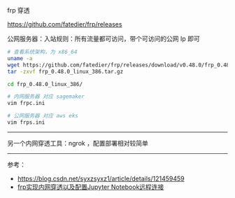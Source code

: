 

frp 穿透

https://github.com/fatedier/frp/releases

公网服务器：入站规则：所有流量都可访问，带个可访问的公网 Ip 即可


```bash
# 查看系统架构，为 x86_64
uname -a
wget https://github.com/fatedier/frp/releases/download/v0.48.0/frp_0.48.0_linux_386.tar.gz
tar -zxvf frp_0.48.0_linux_386.tar.gz

cd frp_0.48.0_linux_386/

# 内网服务器 对应 sagemaker 
vim frpc.ini

# 公网服务器 对应 aws eks
vim frps.ini
```

-------------

另一个内网穿透工具：ngrok ，配置部署相对较简单



-------------

参考：
- https://blog.csdn.net/syxzsyxz1/article/details/121459459
- [frp实现内网穿透以及配置Jupyter Notebook远程连接](https://bingqiangzhou.github.io/2020/06/18/DailyJungle-FrpAndJupyterNotebookRemoteConfig.html)
